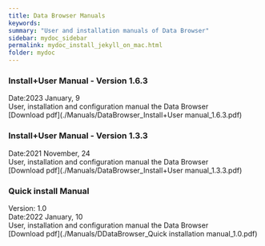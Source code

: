 ```yaml
---
title: Data Browser Manuals
keywords:
summary: "User and installation manuals of Data Browser"
sidebar: mydoc_sidebar
permalink: mydoc_install_jekyll_on_mac.html
folder: mydoc
---
```

### Install+User Manual - Version 1.6.3
Date:2023 January, 9<br>
User, installation and configuration manual the Data Browser<br>
[Download pdf](./Manuals/DataBrowser_Install+User manual_1.6.3.pdf)

### Install+User Manual - Version 1.3.3
Date:2021 November, 24<br>
User, installation and configuration manual the Data Browser<br>
[Download pdf](./Manuals/DataBrowser_Install+User manual_1.3.3.pdf)

### Quick install Manual
Version: 1.0 <br>
Date:2022 January, 10<br>
User, installation and configuration manual the Data Browser<br>
[Download pdf](./Manuals/DDataBrowser_Quick installation manual_1.0.pdf)
